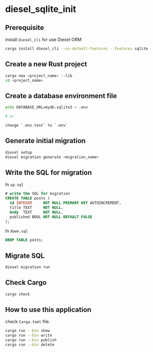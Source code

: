 # diesel_sqlite_init

## Prerequisite

install `diesel_cli` for use Diesel ORM

```bash
cargo install diesel_cli --no-default-features --features sqlite
```

## Create a new Rust project

```bash
cargo new <project_name> --lib
cd <project_name>
```

## Create a database environment file

```bash
echo DATABASE_URL=mydb.sqlite3 > .env

# or

change `.env.test` to `.env`
```

## Generate initial migration

```bash
diesel setup
diesel migration generate <migration_name>
```

## Write the SQL for migration

In `up.sql`

```sql
# write the SQL for migration
CREATE TABLE posts (
  id INTEGER     NOT NULL PRIMARY KEY AUTOINCREMENT,
  title TEXT     NOT NULL,
  body  TEXT     NOT NULL,
  published BOOL NOT NULL DEFAULT FALSE
);
```

In `down.sql`

```sql
DROP TABLE posts;
```

## Migrate SQL

```bash
diesel migration run
```

## Check Cargo

```bash
cargo check
```

## How to use this application

check `Cargo.toml` file.

```bash
cargo run --bin show
cargo run --bin write
cargo run --bin publish
cargo run --bin delete
```